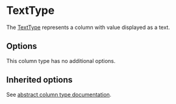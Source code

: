 # TextType

The [TextType](../../../src/Column/Type/TextType.php) represents a column with value displayed as a text.

## Options

This column type has no additional options.

## Inherited options

See [abstract column type documentation](abstract.md).
